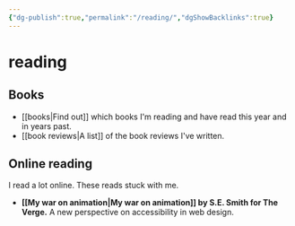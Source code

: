 ```yaml
---
{"dg-publish":true,"permalink":"/reading/","dgShowBacklinks":true}
---
```


# reading

## Books
- [[books\|Find out]] which books I'm reading and have read this year and in years past.
- [[book reviews\|A list]] of the book reviews I've written.

## Online reading
I read a lot online. These reads stuck with me.
- **[[My war on animation\|My war on animation]] by S.E. Smith for The Verge.** 
  A new perspective on accessibility in web design.